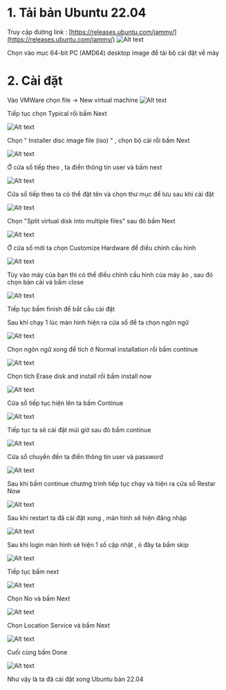 # 1. Tải bản Ubuntu 22.04
Truy cập đường link : [https://releases.ubuntu.com/jammy/](https://releases.ubuntu.com/jammy/)
![Alt text](../imgs/1.png)

Chọn vào mục 64-bit PC (AMD64) desktop image để tải bộ cài đặt về máy 

# 2. Cài đặt 
Vào VMWare chọn file -> New virtual machine
![Alt text](../imgs/2.png)

Tiếp tục chọn Typical rồi bấm Next

![Alt text](../imgs/3.png)

Chọn " Installer disc image file (iso) " , chọn bộ cài rồi bấm Next

![Alt text](../imgs/4.png)

Ở cửa số tiếp theo , ta điền thông tin user và bấm next

![Alt text](../imgs/5.png)

Cửa sổ tiếp theo ta có thể đặt tên và chọn thư mục để lưu sau khi cài đặt

![Alt text](../imgs/6.png)

Chọn "Split virtual disk into multiple files" sau đó bấm Next

![Alt text](../imgs/7.png)

Ở cửa số mới ta chọn Customize Hardware để điều chỉnh cấu hình

![Alt text](../imgs/8.png)

Tùy vào máy của bạn thì có thể điều chỉnh cấu hình của máy ảo , sau đó chọn bản cài và bấm close

![Alt text](../imgs/9.png)


Tiếp tục bấm finish để bắt cầu cài đặt

Sau khi chạy 1 lúc màn hình hiện ra cửa sổ để ta chọn ngôn ngữ 

![Alt text](../imgs/10.png)

Chọn ngôn ngữ xong để tích ở Normal installation rồi bấm continue

![Alt text](../imgs/11.png)

Chọn tích Erase disk and install rồi bấm install now

![Alt text](../imgs/12.png)

Cửa sổ tiếp tục hiện lên ta bấm Continue

![Alt text](../imgs/13.png)

Tiếp tục ta sẽ cài đặt múi giờ sau đó bấm continue

![Alt text](../imgs/14.png)

Cửa sổ chuyển đến ta điền thông tin user và password

![Alt text](../imgs/15.png)

Sau  khi bấm continue chương trình tiếp tục chạy và hiện ra cửa sổ Restar Now

![Alt text](../imgs/16.png)

Sau khi restart ta đã cài đặt xong , màn hình sẽ hiện đăng nhập

![Alt text](../imgs/17.png)

Sau khi login màn hình sẽ hiện 1 số cập nhật , ỏ đây ta bấm skip

![Alt text](../imgs/18.png)

Tiếp tục bấm next

![Alt text](../imgs/19.png)

Chọn No và bấm Next

![Alt text](../imgs/20.png)

Chọn Location Service và bấm Next

![Alt text](../imgs/21.png)

Cuối cùng bấm Done

![Alt text](../imgs/22.png)

Như vậy là ta đã cài đặt xong Ubuntu bản 22.04